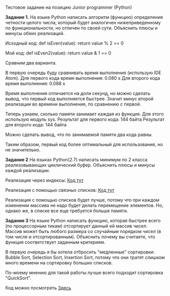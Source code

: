 Тестовое задание на позицию Junior programmer (Python)

**Задание 1.** На языке Python написать алгоритм (функцию) определения четности целого числа, который будет аналогичен нижеприведенному по функциональности, но отличен по своей сути. Объяснить плюсы и минусы обеих реализаций.

Исходный код:
def isEven(value):
    return value % 2 == 0
    
Мой код:
def isEven2(value):
    return value & 1 == 0

Сравним два варианта.

В первую очередь буду сравнивать время выполнения (использую IDE Atom).
Для первого кода время выполнения: 0.080 s
Для второго кода время выполнения: 0.088 s

Время выполнения отличается на доли секунд, но можно сделать вывод, что первый код выполняется быстрее. Значит минус второй реализации во времени выполнения, по сравнению с первой.

Теперь узнаем, сколько памяти занимает каждая из функция. Для этого использую модуль sys.
Результат для первого кода: 144 байта
Результат для второго кода: 144 байта

Можно сделать вывод, что по занимаемой памяти два кода равны.

Таким образом, первый код более оптимальный для использования, но не значительно.

**Задание 2** На языках Python(2.7) написать минимум по 2 класса реализовывающих циклический буфер. Объяснить плюсы и минусы каждой реализации.

Реализация через индексы: [Код тут](https://github.com/EkaterinaToporkova/Test/blob/main/%D0%A0%D0%B5%D0%B0%D0%BB%D0%B8%D0%B7%D0%B0%D1%86%D0%B8%D1%8F%20%D1%87%D0%B5%D1%80%D0%B5%D0%B7%20%D0%B8%D0%BD%D0%B4%D0%B5%D0%BA%D1%81%D1%8B)


Реализация с помощью связных списков: [Код тут](https://github.com/EkaterinaToporkova/Test/blob/main/%D0%A0%D0%B5%D0%B0%D0%BB%D0%B8%D0%B7%D0%B0%D1%86%D0%B8%D1%8F%20%D1%81%20%D0%BF%D0%BE%D0%BC%D0%BE%D1%89%D1%8C%D1%8E%20%D1%81%D0%B2%D1%8F%D0%B7%D0%BD%D1%8B%D1%85%20%D1%81%D0%BF%D0%B8%D1%81%D0%BA%D0%BE%D0%B2:)

Реализация с помощью списков будет лучше, потому что при каждом изменении массива не надо будет делать перемещение элементов. Но, однако же, в списке все еще требуется больше памяти.

**Задание 3** На языке Python написать функцию, которая быстрее всего (по процессорным тикам) отсортирует данный ей массив чисел.
Массив может быть любого размера со случайным порядком чисел (в том числе и отсортированным).
Объяснить почему вы считаете, что функция соответствует заданным критериям.

В первую очередь я бы хотела отбросить "медленные" сортировки: Bubble Sort, Selection Sort, Insertion Sort, потому что они тратят слишком много времени на сортировку больших списков.

По-моему мнению для такой работы лучше всего подходит сортировка "QuickSort".

Код можно посмотреть [Здесь](https://github.com/EkaterinaToporkova/Test/blob/main/QuickSort)
    
    



